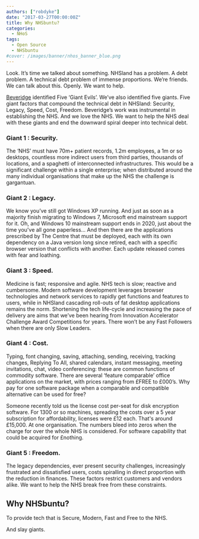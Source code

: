 ```yaml
---
authors: ["robdyke"]
date: "2017-03-27T00:00:00Z"
title: Why NHSbuntu?
categories:
  - NHoS
tags:
  - Open Source
  - NHSbuntu
#cover: /images/banner/nhos_banner_blue.png
---
```


Look. It’s time we talked about something. NHSland has a problem. A debt problem. A technical debt problem of immense proportions. We’re friends. We can talk about this. Openly. We want to help.

[Beveridge](https://en.wikipedia.org/wiki/Beveridge_Report) identified Five ‘Giant Evils’. We’ve also identified five giants. Five giant factors that compound the technical debt in NHSland: Security, Legacy, Speed, Cost, Freedom. Beveridge’s work was instrumental in establishing the NHS. And we love the NHS. We want to help the NHS deal with these giants and end the downward spiral deeper into technical debt.

### Giant 1 : Security.
The ‘NHS’ must have 70m+ patient records, 1.2m employees, a 1m or so desktops, countless more indirect users from third parties, thousands of locations, and a spaghetti of interconnected infrastructures. This would be a significant challenge within a single enterprise; when distributed around the many individual organisations that make up the NHS the challenge is gargantuan.

### Giant 2 : Legacy.
We know you’ve still got Windows XP running. And just as soon as a majority finish migrating to Windows 7, Microsoft end mainstream support for it. Oh, and Windows 10 mainstream support ends in 2020, just about the time you've all gone paperless... And then there are the applications prescribed by The Centre that must be deployed, each with its own dependency on a Java version long since retired, each with a specific browser version that conflicts with another. Each update released comes with fear and loathing.

### Giant 3 : Speed.
Medicine is fast; responsive and agile. NHS tech is slow; reactive and cumbersome. Modern software development leverages browser technologies and network services to rapidly get functions and features to users, while in NHSland cascading roll-outs of fat desktop applications remains the norm. Shortening the tech life-cycle and increasing the pace of delivery are aims that we’ve been hearing from Innovation Accelerator Challenge Award Competitions for years. There won’t be any Fast Followers when there are only Slow Leaders.

### Giant 4 : Cost.
Typing, font changing, saving, attaching, sending, receiving, tracking changes, Replying To All, shared calendars, instant messaging, meeting invitations, chat, video conferencing: these are common functions of commodity software. There are several ‘feature comparable’ office applications on the market, with prices ranging from £FREE to £000’s. Why pay for one software package when a comparable and compatible alternative can be used for free?

Someone recently told us the license cost per-seat for disk encryption software. For 1300 or so machines, spreading the costs over a 5 year subscription for affordability, licenses were £12 each. That's around £15,000. At one organisation. The numbers bleed into zeros when the charge for over the whole NHS is considered. For software capability that could be acquired for £nothing.

### Giant 5 : Freedom.
The legacy dependencies, ever present security challenges, increasingly frustrated and dissatisfied users, costs spiralling in direct proportion with the reduction in finances. These factors restrict customers and vendors alike. We want to help the NHS break free from these constraints.

## Why NHSbuntu?
To provide tech that is Secure, Modern, Fast and Free to the NHS.

And slay giants.
